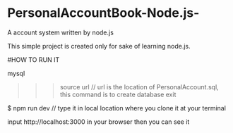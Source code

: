 # PersonalAccountBook-Node.js-
A account system written by node.js

This simple project is created only for sake of learning node.js.

#HOW TO RUN IT

mysql
>>> source url // url is the location of PersonalAccount.sql, this command is to create database
>>> exit

$ npm run dev // type it in local location where you clone it at your terminal

input http://localhost:3000 in your browser then you can see it
